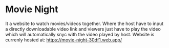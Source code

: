 # Movie Night
 It a website to watch movies/videos together. Where the host have to input a directly downloadable video link and viewers just have to play the video which will automatically snyc with the video played by host.
 Website is currenly hosted at: https://movie-night-30df1.web.app/
